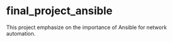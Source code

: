 # final_project_ansible
This project emphasize on the importance of Ansible for network automation.

